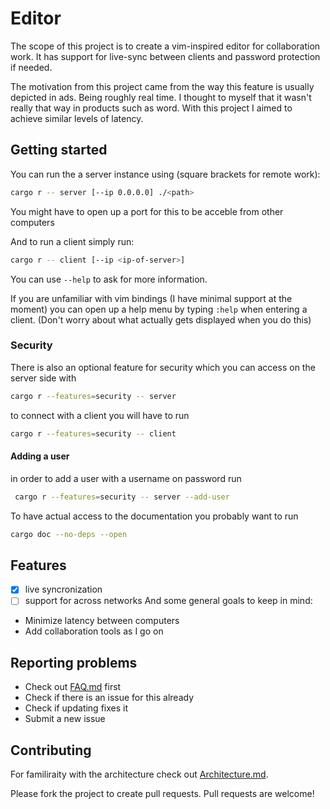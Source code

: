 # Editor
The scope of this project is to create a vim-inspired editor for collaboration work. It has support for live-sync between clients and password protection if needed.

The motivation from this project came from the way this feature is usually depicted in ads. Being roughly real time. I thought to myself that it wasn't really that way in products such as word. With this project I aimed to achieve similar levels of latency. 

## Getting started
You can run the a server instance using (square brackets for remote work):
```sh
cargo r -- server [--ip 0.0.0.0] ./<path>
```
You might have to open up a port for this to be acceble from other computers

And to run a client simply run:
```sh
cargo r -- client [--ip <ip-of-server>]
```
You can use `--help` to ask for more information.

If you are unfamiliar with vim bindings (I have minimal support at the moment) you can open up a help menu by typing `:help` when entering a client. (Don't worry about what actually gets displayed when you do this)
### Security
There is also an optional feature for security which you can access on the server side with
```sh
cargo r --features=security -- server
```
to connect with a client you will have to run
```sh
cargo r --features=security -- client
```
#### Adding a user
in order to add a user with a username on password run
```sh
 cargo r --features=security -- server --add-user
```

To have actual access to the documentation you probably want to run
```sh
cargo doc --no-deps --open
```
## Features
- [x] live syncronization
- [ ] support for across networks
And some general goals to keep in mind:
- Minimize latency between computers
- Add collaboration tools as I go on

## Reporting problems
- Check out [FAQ.md](FAQ.md) first
- Check if there is an issue for this already
- Check if updating fixes it
- Submit a new issue

## Contributing
For familiraity with the architecture check out [Architecture.md](Architecture.md).

Please fork the project to create pull requests. Pull requests are welcome!
